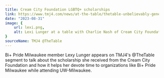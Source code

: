 ```yaml
---
title: Cream City Foundation LGBTQ+ scholarships
link: https://www.tmj4.com/news/at-the-table/thetable-unbelievably-generous-student-talks-about-cream-city-foundation-lgbtq-scholarships
date: "2023-08-31"
image: {
    url: lexi.png,
    alt: Lexi Lunger at a table with Charlie Nash of Cream City Foundation being interviewed by Charles Benson and Shannon Sims of TMJ4
}
sourceName: TMJ4 @TheTable
---
```


Bi+ Pride Milwaukee member Lexy Lunger appears on TMJ4's @TheTable segment to talk about the scholarship she received from the Cream City Foundation and how it helps her devote time to organizations like Bi+ Pride Milwaukee while attending UW-Milwaukee.